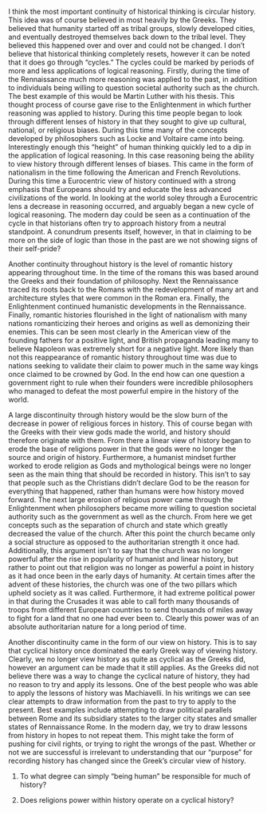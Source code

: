 I think the most important continuity of historical thinking is circular history. This idea was of course believed in most heavily by the Greeks. They believed that humanity started off as tribal groups, slowly developed cities, and eventually destroyed themselves back down to the tribal level. They believed this happened over and over and could not be changed. I don’t believe that historical thinking completely resets, however it can be noted that it does go through “cycles.” The cycles could be marked by periods of more and less applications of logical reasoning. Firstly, during the time of the Rennaissance much more reasoning was applied to the past, in addition to individuals being willing to question societal authority such as the church. The best example of this would be Martin Luther with his thesis. This thought process of course gave rise to the Enlightenment in which further reasoning was applied to history. During this time people began to look through different lenses of history in that they sought to give up cultural, national, or religious biases. During this time many of the concepts developed by philosophers such as Locke and Voltaire came into being. Interestingly enough this “height” of human thinking quickly led to a dip in the application of logical reasoning. In this case reasoning being the ability to view history through different lenses of biases. This came in the form of nationalism in the time following the American and French Revolutions. During this time a Eurocentric view of history continued with a strong emphasis that Europeans should try and educate the less advanced civilizations of the world. In looking at the world soley through a Eurocentric lens a decrease in reasoning occurred, and arguably began a new cycle of logical reasoning. The modern day could be seen as a continuation of the cycle in that historians often try to approach history from a neutral standpoint. A conundrum presents itself, however, in that in claiming to be more on the side of logic than those in the past are we not showing signs of their self-pride?  

 

Another continuity throughout history is the level of romantic history appearing throughout time. In the time of the romans this was based around the Greeks and their foundation of philosophy. Next the Rennaissance traced its roots back to the Romans with the redevelopment of many art and architecture styles that were common in the Roman era. Finally, the Enlightenment continued humanistic developments in the Rennaissance. Finally, romantic histories flourished in the light of nationalism with many nations romanticizing their heroes and origins as well as demonizing their enemies. This can be seen most clearly in the American view of the founding fathers for a positive light, and British propaganda leading many to believe Napoleon was extremely short for a negative light. More likely than not this reappearance of romantic history throughout time was due to nations seeking to validate their claim to power much in the same way kings once claimed to be crowned by God. In the end how can one question a government right to rule when their founders were incredible philosophers who managed to defeat the most powerful empire in the history of the world.  

 

A large discontinuity through history would be the slow burn of the decrease in power of religious forces in history. This of course began with the Greeks with their view gods made the world, and history should therefore originate with them. From there a linear view of history began to erode the base of religions power in that the gods were no longer the source and origin of history. Furthermore, a humanist mindset further worked to erode religion as Gods and mythological beings were no longer seen as the main thing that should be recorded in history. This isn’t to say that people such as the Christians didn’t declare God to be the reason for everything that happened, rather than humans were how history moved forward. The next large erosion of religious power came through the Enlightenment when philosophers became more willing to question societal authority such as the government as well as the church. From here we get concepts such as the separation of church and state which greatly decreased the value of the church. After this point the church became only a social structure as opposed to the authoritarian strength it once had. Additionally, this argument isn’t to say that the church was no longer powerful after the rise in popularity of humanist and linear history, but rather to point out that religion was no longer as powerful a point in history as it had once been in the early days of humanity. At certain times after the advent of these histories, the church was one of the two pillars which upheld society as it was called. Furthermore, it had extreme political power in that during the Crusades it was able to call forth many thousands of troops from different European countries to send thousands of miles away to fight for a land that no one had ever been to. Clearly this power was of an absolute authoritarian nature for a long period of time.  

 

Another discontinuity came in the form of our view on history. This is to say that cyclical history once dominated the early Greek way of viewing history. Clearly, we no longer view history as quite as cyclical as the Greeks did, however an argument can be made that it still applies. As the Greeks did not believe there was a way to change the cyclical nature of history, they had no reason to try and apply its lessons. One of the best people who was able to apply the lessons of history was Machiavelli. In his writings we can see clear attempts to draw information from the past to try to apply to the present. Best examples include attempting to draw political parallels between Rome and its subsidiary states to the larger city states and smaller states of Rennaissance Rome. In the modern day, we try to draw lessons from history in hopes to not repeat them. This might take the form of pushing for civil rights, or trying to right the wrongs of the past. Whether or not we are successful is irrelevant to understanding that our “purpose” for recording history has changed since the Greek’s circular view of history.  

 

1) To what degree can simply “being human” be responsible for much of history? 

2) Does religions power within history operate on a cyclical history?  